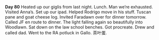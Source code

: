 **Day 80**
Heated up our giglis from last night. Lunch. Man we’re exhausted. Visited Anna’s. Set up our ipad. Helped Rodrigo move in his stuff. Tuscan pane and goat cheese log. Invited Faradawn over for dinner tomorrow. Called JF en route to dinner. The light falling again so beautifully into Woodlawn. Sat down on the law school benches. Got procreate. Drew and called dad. Went to the RA potluck in Gallo. 茶叶蛋.
